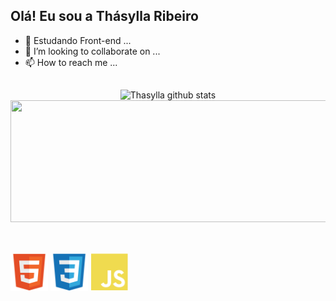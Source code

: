 ## Olá! Eu sou a Thásylla Ribeiro

- 🌱 Estudando Front-end ...
- 💞️ I’m looking to collaborate on ...
- 📫 How to reach me ...

## 

  <div align="center">  
  <img width="110%" height="195px" src="https://github-readme-stats.vercel.app/api?username=Thasylla&show_icons=true&count_private=true&hide_border=true&title_color=ff91a4&icon_color=ff91a4&text_color=c9d1d9&bg_color=0d1117" alt="Thasylla github stats" />     
  <img width="110%" height="195px" src="https://github-readme-stats.vercel.app/api/top-langs/?username=Thasylla&layout=compact&hide_border=true&title_color=ff91a4&text_color=ff91a4&bg_color=0d1117" />
</div>

##

<div style="display: inline_block"><br>
  <img align="center" alt="Rafa-HTML" height="60" width="60" src="https://raw.githubusercontent.com/devicons/devicon/master/icons/html5/html5-original.svg"> 
  <img align="center" alt="Rafa-CSS" height="60" width="60" src="https://raw.githubusercontent.com/devicons/devicon/master/icons/css3/css3-original.svg">
  <img align="center" alt="Rafa-Js" height="60" width="60" src="https://raw.githubusercontent.com/devicons/devicon/master/icons/javascript/javascript-plain.svg">
</div>

